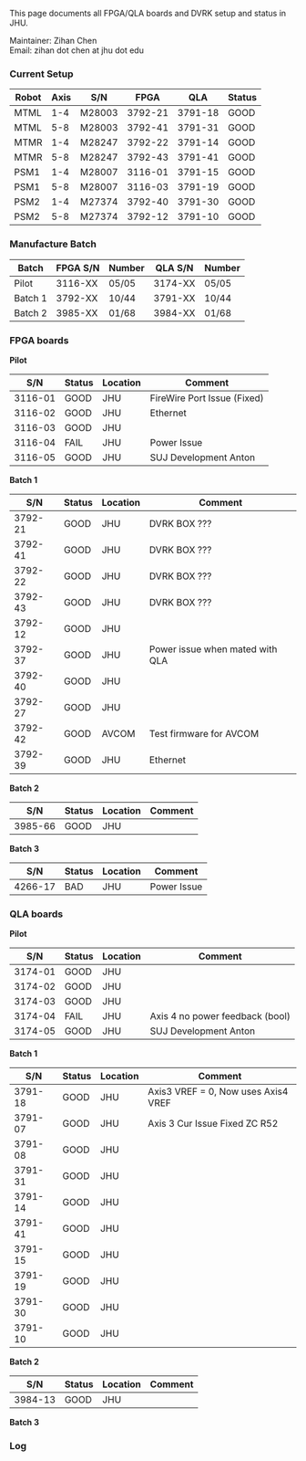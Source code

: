 This page documents all FPGA/QLA boards and DVRK setup and status in JHU. 

Maintainer: Zihan Chen   
Email: zihan dot chen at jhu dot edu

### Current Setup 
| Robot    |   Axis    |    S/N    |   FPGA    |   QLA   |  Status  | 
| -------- | --------- | --------- | --------- | ------- | -------- |
| MTML     |  1-4 |  M28003   | 3792-21   | 3791-18 | GOOD |
| MTML     |  5-8 |  M28003   | 3792-41   | 3791-31 | GOOD |
| MTMR     |  1-4 |  M28247   | 3792-22   | 3791-14 | GOOD |
| MTMR     |  5-8 |  M28247   | 3792-43   | 3791-41 | GOOD |
| PSM1     |  1-4 |  M28007   | 3116-01   | 3791-15 | GOOD |
| PSM1     |  5-8 |  M28007   | 3116-03   | 3791-19 | GOOD |
| PSM2     |  1-4 |  M27374   | 3792-40   | 3791-30 | GOOD |
| PSM2     |  5-8 |  M27374   | 3792-12   | 3791-10 | GOOD |

### Manufacture Batch 

| Batch    |  FPGA S/N |    Number    | QLA S/N |  Number  | 
| -------- | --------- | ------------ | ------- | -------- | 
| Pilot    |  3116-XX  |  05/05       | 3174-XX |   05/05  |
| Batch 1  |  3792-XX  |  10/44       | 3791-XX |   10/44  |
| Batch 2  |  3985-XX  |  01/68       | 3984-XX |   01/68  |


### FPGA boards 

**Pilot**  

| S/N     |   Status   |   Location    |   Comment                              |
| ------- | ---------- | ------------- | -------------------------------------- |
| 3116-01 |  GOOD      |   JHU         |  FireWire Port Issue (Fixed)           | 
| 3116-02 |  GOOD      |   JHU         |  Ethernet                              | 
| 3116-03 |  GOOD      |   JHU         |                                        | 
| 3116-04 |  FAIL      |   JHU         |  Power Issue                           | 
| 3116-05 |  GOOD      |   JHU         |  SUJ Development Anton                 | 


**Batch 1**

| S/N     |   Status   |   Location    |   Comment                              |
| ------- | ---------- | ------------- | -------------------------------------- |
| 3792-21 |  GOOD      |   JHU         |  DVRK BOX ???                          | 
| 3792-41 |  GOOD      |   JHU         |  DVRK BOX ???                          | 
| 3792-22 |  GOOD      |   JHU         |  DVRK BOX ???                          | 
| 3792-43 |  GOOD      |   JHU         |  DVRK BOX ???                          | 
| 3792-12 |  GOOD      |   JHU         |                                        | 
| 3792-37 |  GOOD      |   JHU         |  Power issue when mated with QLA       | 
| 3792-40 |  GOOD      |   JHU         |                                        | 
| 3792-27 |  GOOD      |   JHU         |                                        | 
| 3792-42 |  GOOD      |   AVCOM       |  Test firmware for AVCOM               | 
| 3792-39 |  GOOD      |   JHU         |  Ethernet                              | 

**Batch 2**

| S/N     |   Status   |   Location    |   Comment                              |
| ------- | ---------- | ------------- | -------------------------------------- |
| 3985-66 |  GOOD      |   JHU         |                                        | 


**Batch 3**   

| S/N     | Status | Location | Comment     |
|---------|--------|----------|-------------|
| 4266-17 | BAD    | JHU      | Power Issue |

### QLA boards 

**Pilot**  

| S/N     |   Status   |   Location    |   Comment                              |
| ------- | ---------- | ------------- | -------------------------------------- |
| 3174-01 |  GOOD      |   JHU         |                                        | 
| 3174-02 |  GOOD      |   JHU         |                                        | 
| 3174-03 |  GOOD      |   JHU         |                                        | 
| 3174-04 |  FAIL      |   JHU         |  Axis 4 no power feedback (bool)       | 
| 3174-05 |  GOOD      |   JHU         |  SUJ Development Anton                 | 

**Batch 1**

| S/N     |   Status   |   Location    |   Comment                              |
| ------- | ---------- | ------------- | -------------------------------------- |
| 3791-18 |  GOOD      |   JHU         | Axis3 VREF = 0, Now uses Axis4 VREF    | 
| 3791-07 |  GOOD      |   JHU         | Axis 3 Cur Issue Fixed ZC R52          | 
| 3791-08 |  GOOD      |   JHU         |                                        | 
| 3791-31 |  GOOD      |   JHU         |                                        | 
| 3791-14 |  GOOD      |   JHU         |                                        | 
| 3791-41 |  GOOD      |   JHU         |                                        | 
| 3791-15 |  GOOD      |   JHU         |                                        | 
| 3791-19 |  GOOD      |   JHU         |                                        | 
| 3791-30 |  GOOD      |   JHU         |                                        | 
| 3791-10 |  GOOD      |   JHU         |                                        | 

**Batch 2**

| S/N     |   Status   |   Location    |   Comment                              |
| ------- | ---------- | ------------- | -------------------------------------- |
| 3984-13 |  GOOD      |   JHU         |                                        | 

**Batch 3**


### Log 

